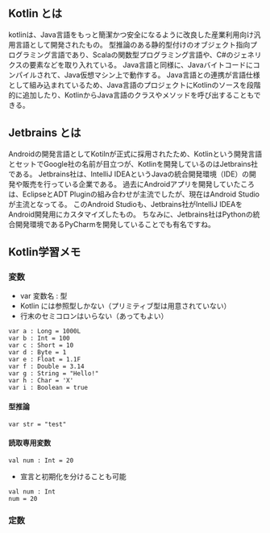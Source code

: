 ## Kotlin とは

kotlinは、Java言語をもっと簡潔かつ安全になるように改良した産業利用向け汎用言語として開発されたもの。
型推論のある静的型付けのオブジェクト指向プログラミング言語であり、Scalaの関数型プログラミング言語や、C#のジェネリクスの要素などを取り入れている。
Java言語と同様に、Javaバイトコードにコンパイルされて、Java仮想マシン上で動作する。
Java言語との連携が言語仕様として組み込まれているため、Java言語のプロジェクトにKotlinのソースを段階的に追加したり、KotlinからJava言語のクラスやメソッドを呼び出することもできる。

## Jetbrains とは

Androidの開発言語としてKotilnが正式に採用されたため、Kotlinという開発言語とセットでGoogle社の名前が目立つが、Kotlinを開発しているのはJetbrains社である。
Jetbrains社は、IntelliJ IDEAというJavaの統合開発環境（IDE）の開発や販売を行っている企業である。
過去にAndroidアプリを開発していたころは、EclipseとADT Pluginの組み合わせが主流でしたが、現在はAndroid Studioが主流となってる。
このAndroid Studioも、Jetbrains社がIntelliJ IDEAをAndroid開発用にカスタマイズしたもの。
ちなみに、Jetbrains社はPythonの統合開発環境であるPyCharmを開発していることでも有名ですね。

## Kotlin学習メモ

### 変数

* var 変数名 : 型
* Kotlin には参照型しかない（プリミティブ型は用意されていない）
* 行末のセミコロンはいらない（あってもよい）
```
var a : Long = 1000L
var b : Int = 100
var c : Short = 10
var d : Byte = 1
var e : Float = 1.1F
var f : Double = 3.14
var g : String = "Hello!"
var h : Char = 'X'
var i : Boolean = true
```

#### 型推論
```
var str = "test"
```

#### 読取専用変数
```
val num : Int = 20
```

* 宣言と初期化を分けることも可能
```
val num : Int
num = 20
```

### 定数
